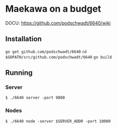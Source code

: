 # Maekawa on a budget

DOCU: https://github.com/podschwadt/6640/wiki

## Installation

`go get github.com/podschwadt/6640`
`cd $GOPATH/src/github.com/podschwadt/6640`
`go build`

## Running

### Server

`$ ./6640 server -port 9000`

### Nodes

`$ ./6640 node -server $SERVER_ADDR -port 10000`
